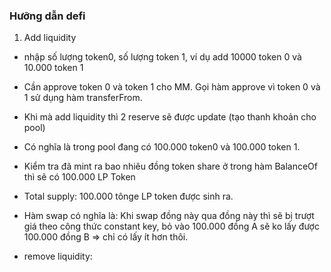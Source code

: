### Hưỡng dẫn defi

1. Add liquidity

- nhập số lượng token0, số lượng token 1, ví dụ add 10000 token 0 và 10.000 token 1
- Cần approve token 0 và token 1 cho MM. Gọi hàm approve vì token 0 và 1 sử dụng hàm transferFrom.

- Khi mà add liquidity thì 2 reserve sẽ được update (tạo thanh khoản cho pool)
- Có nghĩa là trong pool đang có 100.000 token0 và 100.000 token 1.

- Kiểm tra đã mint ra bao nhiêu đồng token share ở trong hàm BalanceOf thì sẽ có 100.000 LP Token
- Total supply: 100.000 tônge LP token được sinh ra.

- Hàm swap có nghĩa là: Khi swap đồng này qua đồng này thì sẽ bị trượt giá theo công thức constant key, bỏ vào 100.000 đồng A sẽ ko lấy được 100.000 đồng B => chỉ có lấy ít hơn thôi.

- remove liquidity:
